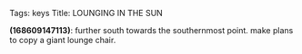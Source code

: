 Tags: keys
Title: LOUNGING IN THE SUN  
  
**(168609147113)**: further south towards the southernmost point. make plans to copy a giant lounge chair.